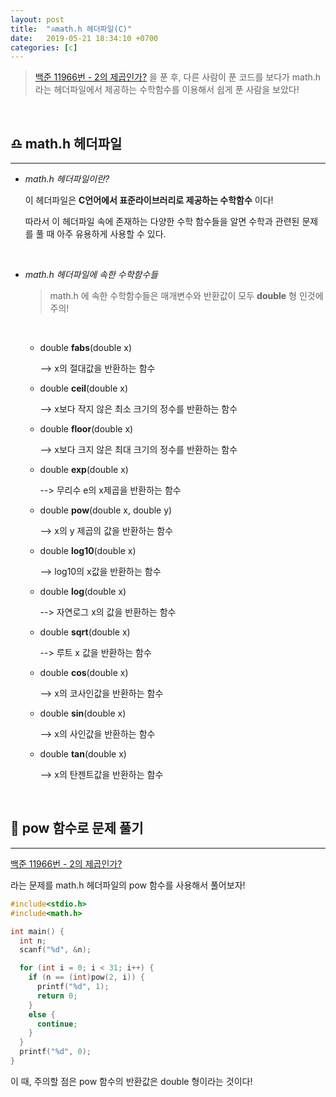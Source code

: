 ```yaml
---
layout: post
title:  "♎️math.h 헤더파일(C)"
date:   2019-05-21 18:34:10 +0700
categories: [c]
---
```


> [백준 11966번 - 2의 제곱인가?](https://www.acmicpc.net/problem/11966)  을 푼 후, 다른 사람이 푼 코드를 보다가 math.h 라는 헤더파일에서 제공하는 수학함수를 이용해서 쉽게 푼 사람을 보았다!

<br>

## ♎️ math.h 헤더파일
---

- _math.h 헤더파일이란?_

	이 헤더파일은 __C언어에서 표준라이브러리로 제공하는 수학함수__ 이다!

	따라서 이 헤더파일 속에 존재하는 다양한 수학 함수들을 알면 수학과 관련된 문제를 풀 때 아주 유용하게 사용할 수 있다.

	<br>

- _math.h 헤더파일에 속한 수학함수들_

	> math.h 에 속한 수학함수들은 매개변수와 반환값이 모두 __double__ 형 인것에 주의!

	<br>

	- double __fabs__(double x)

		--> x의 절대값을 반환하는 함수

	- double __ceil__(double x)

		--> x보다 작지 않은 최소 크기의 정수를 반환하는 함수

	- double __floor__(double x)

		--> x보다 크지 않은 최대 크기의 정수를 반환하는 함수

	- double __exp__(double x)

		--> 무리수 e의 x제곱을 반환하는 함수

	- double __pow__(double x, double y)

		--> x의 y 제곱의 값을 반환하는 함수

	- double __log10__(double x)

		--> log10의 x값을 반환하는 함수

	- double __log__(double x)

		--> 자연로그 x의 값을 반환하는 함수

	- double __sqrt__(double x)

		--> 루트 x 값을 반환하는 함수

	- double __cos__(double x)

		--> x의 코사인값을 반환하는 함수

	- double __sin__(double x)

		--> x의 사인값을 반환하는 함수

	- double __tan__(double x)

		--> x의 탄젠트값을 반환하는 함수

	<br>

## 🔮 pow 함수로 문제 풀기
---

[백준 11966번 - 2의 제곱인가?](https://www.acmicpc.net/problem/11966) 

라는 문제를 math.h 헤더파일의 pow 함수를 사용해서 풀어보자!

~~~c
#include<stdio.h>
#include<math.h>

int main() {
  int n;
  scanf("%d", &n);

  for (int i = 0; i < 31; i++) {
    if (n == (int)pow(2, i)) {
      printf("%d", 1);
      return 0;
    }
    else {
      continue;
    }
  }
  printf("%d", 0);
}

~~~

이 때, 주의할 점은 pow 함수의 반환값은 double 형이라는 것이다!